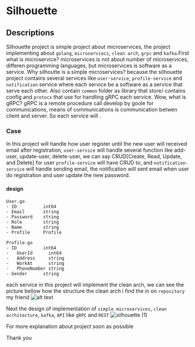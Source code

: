# Silhouette


## Descriptions
Silhouette project is simple project about microservices, the project implementing  about `golang`, `microserviecs`, `clean arch`, `grpc` and `kafka`.First what is microservice? microservices is not about number of microservices, differen programming languages, but microservices is software as a service. Why silhoutte is a simple microservices? because the silhouette project contains several services like `user-service`, `profile-service` and `notification` service where each service be a software as a service that serve each other. Also contain `common` folder as library that store/ contains config  and `protocs` that use for handling gRPC each service. Wow, what is gRPC? gRPC is a remote procedure call develop by goole for communications, means of communications is communication betwen client and server. So each service will .

### Case
In this project will handle how user register until the new user will received email  after registration, `user-service` will handle several function like add-user, update-user, delete-user, we can say CRUD[Create, Read, Update, and Delete] for user `profile-service` will have CRUD to, and `notification-service` will handle sending email, the notification will sent email when user do registration and user update the new password.

#### design
```
User.go
- ID          int64
- Email       string
- Password    string
- Role        string
- Name        string
- Profile     Profile

Profile.go
- ID          int64 
-	UserId      int64  
-	Address     string
-	WorkAt      string
-	PhoneNumber string
- Gender      string
```

each service in this project will implement the clean arch, we can see the picture bellow how the structure the clean arch
i find the in on `repository` my friend
![alt text](https://raw.githubusercontent.com/bxcodec/go-clean-arch/master/clean-arch.png)

Next the design of implementation of `simple microservices`, `clean acrhitecture`, `kafka`, `API` like `gRPC` and `REST` 
![silhouette (1)](https://user-images.githubusercontent.com/29673571/68541910-09c5d200-03d8-11ea-9c55-eb345347f696.png)



For more explanation about project soon as possible

Thank you
